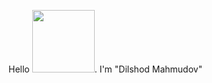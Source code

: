 Hello <img src="https://media4.giphy.com/media/EK24OWrJSy1GkkNu0y/giphy.gif?cid=ecf05e47gkhfxa0i0b5y1pu4d63rp3g9mqe8s7ms99so6935&rid=giphy.gif&ct=g" width="100px">. I'm "Dilshod Mahmudov"
